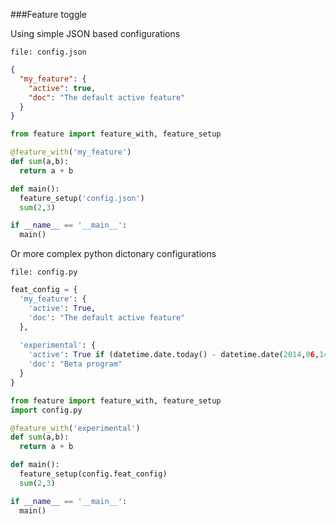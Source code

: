 ###Feature toggle

Using simple JSON based configurations

`file: config.json`
```json
{
  "my_feature": {
    "active": true,
    "doc": "The default active feature"
  }
}
```

```python
from feature import feature_with, feature_setup

@feature_with('my_feature')
def sum(a,b):
  return a + b

def main():
  feature_setup('config.json')
  sum(2,3)

if __name__ == '__main__':
  main()
```

Or more complex python dictonary configurations

`file: config.py`
```python
feat_config = {
  'my_feature': {
    'active': True,
    'doc': "The default active feature"
  },
  
  'experimental': {
    'active': True if (datetime.date.today() - datetime.date(2014,06,14)).days >= 0 else False,
    'doc': "Beta program"
  }
}
```

```python
from feature import feature_with, feature_setup
import config.py

@feature_with('experimental')
def sum(a,b):
  return a + b

def main():
  feature_setup(config.feat_config)
  sum(2,3)

if __name__ == '__main__':
  main()
```
